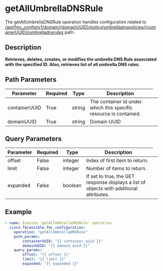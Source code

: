 # getAllUmbrellaDNSRule

The getAllUmbrellaDNSRule operation handles configuration related to [/api/fmc_config/v1/domain/{domainUUID}/policy/umbrelladnspolicies/{containerUUID}/umbrelladnsrules](/paths//api/fmc_config/v1/domain/{domain_uuid}/policy/umbrelladnspolicies/{container_uuid}/umbrelladnsrules.md) path.&nbsp;
## Description
**Retrieves, deletes, creates, or modifies the umbrella DNS Rule associated with the specified ID. Also, retrieves list of all umbrella DNS rules.**

## Path Parameters
| Parameter | Required | Type | Description |
| --------- | -------- | ---- | ----------- |
| containerUUID | True | string <td colspan=3> The container id under which this specific resource is contained. |
| domainUUID | True | string <td colspan=3> Domain UUID |

## Query Parameters
| Parameter | Required | Type | Description |
| --------- | -------- | ---- | ----------- |
| offset | False | integer <td colspan=3> Index of first item to return. |
| limit | False | integer <td colspan=3> Number of items to return. |
| expanded | False | boolean <td colspan=3> If set to true, the GET response displays a list of objects with additional attributes. |

## Example
```yaml
- name: Execute 'getAllUmbrellaDNSRule' operation
  cisco.fmcansible.fmc_configuration:
    operation: "getAllUmbrellaDNSRule"
    path_params:
        containerUUID: "{{ container_uuid }}"
        domainUUID: "{{ domain_uuid }}"
    query_params:
        offset: "{{ offset }}"
        limit: "{{ limit }}"
        expanded: "{{ expanded }}"

```
